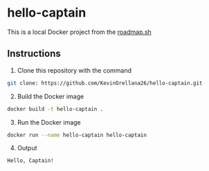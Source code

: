 # hello-captain

  This is a local Docker project from the [roadmap.sh](https://roadmap.sh/projects/basic-dockerfile)

  ## Instructions

 1. Clone this repository with the command
``` bash
git clone: https://github.com/KevinOrellana26/hello-captain.git
```
 2. Build the Docker image
``` bash
docker build -t hello-captain .
```

3. Run the Docker image
``` bash
docker run --name hello-captain hello-captain
```

4. Output
``` bash
Hello, Captain!
```